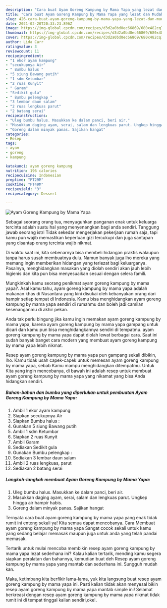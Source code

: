 ```yaml
---
description: "Cara buat Ayam Goreng Kampung by Mama Yapa yang lezat dan Mudah Dibuat"
title: "Cara buat Ayam Goreng Kampung by Mama Yapa yang lezat dan Mudah Dibuat"
slug: 426-cara-buat-ayam-goreng-kampung-by-mama-yapa-yang-lezat-dan-mudah-dibuat
date: 2021-02-20T20:33:23.896Z
image: https://img-global.cpcdn.com/recipes/d3d2a0bd0ec66869/680x482cq70/ayam-goreng-kampung-by-mama-yapa-foto-resep-utama.jpg
thumbnail: https://img-global.cpcdn.com/recipes/d3d2a0bd0ec66869/680x482cq70/ayam-goreng-kampung-by-mama-yapa-foto-resep-utama.jpg
cover: https://img-global.cpcdn.com/recipes/d3d2a0bd0ec66869/680x482cq70/ayam-goreng-kampung-by-mama-yapa-foto-resep-utama.jpg
author: Lida Carr
ratingvalue: 3
reviewcount: 11
recipeingredient:
- "1 ekor ayam kampung"
- "secukupnya Air"
- " Bumbu halus "
- "5 siung Bawang putih"
- "1 sdm Ketumbar"
- "2 ruas Kunyit"
- " Garam"
- "Sedikit gula"
- " Bumbu pelengkap "
- "3 lembar daun salam"
- "2 ruas lengkuas parut"
- "2 batang serai"
recipeinstructions:
- "Uleg bumbu halus. Masukkan ke dalam panci, beri air."
- "Masukkan daging ayam, serai, salam dan lengkuas parut. Ungkep hingga air hampir habis."
- "Goreng dalam minyak panas. Sajikan hangat"
categories:
- Resep
tags:
- ayam
- goreng
- kampung

katakunci: ayam goreng kampung 
nutrition: 196 calories
recipecuisine: Indonesian
preptime: "PT29M"
cooktime: "PT49M"
recipeyield: "3"
recipecategory: Dessert

---
```



![Ayam Goreng Kampung by Mama Yapa](https://img-global.cpcdn.com/recipes/d3d2a0bd0ec66869/680x482cq70/ayam-goreng-kampung-by-mama-yapa-foto-resep-utama.jpg)

Sebagai seorang orang tua, menyuguhkan panganan enak untuk keluarga tercinta adalah suatu hal yang menyenangkan bagi anda sendiri. Tanggung jawab seorang istri Tidak sekedar mengerjakan pekerjaan rumah saja, tapi kamu pun wajib memastikan keperluan gizi tercukupi dan juga santapan yang disantap orang tercinta wajib nikmat.

Di waktu  saat ini, kita sebenarnya bisa membeli hidangan praktis walaupun tanpa harus susah membuatnya dulu. Namun banyak juga lho mereka yang memang ingin memberikan hidangan yang terlezat bagi keluarganya. Pasalnya, menghidangkan masakan yang diolah sendiri akan jauh lebih higienis dan kita pun bisa menyesuaikan sesuai dengan selera famili. 



Mungkinkah kamu seorang penikmat ayam goreng kampung by mama yapa?. Asal kamu tahu, ayam goreng kampung by mama yapa adalah makanan khas di Nusantara yang kini disukai oleh kebanyakan orang dari hampir setiap tempat di Indonesia. Kamu bisa menghidangkan ayam goreng kampung by mama yapa sendiri di rumahmu dan boleh jadi camilan kesenanganmu di akhir pekan.

Anda tak perlu bingung jika kamu ingin memakan ayam goreng kampung by mama yapa, karena ayam goreng kampung by mama yapa gampang untuk dicari dan kamu pun bisa menghidangkannya sendiri di tempatmu. ayam goreng kampung by mama yapa dapat diolah lewat berbagai cara. Saat ini sudah banyak banget cara modern yang membuat ayam goreng kampung by mama yapa lebih nikmat.

Resep ayam goreng kampung by mama yapa pun gampang sekali dibikin, lho. Kamu tidak usah capek-capek untuk memesan ayam goreng kampung by mama yapa, sebab Kamu mampu menghidangkan ditempatmu. Untuk Kita yang ingin mencobanya, di bawah ini adalah resep untuk membuat ayam goreng kampung by mama yapa yang nikamat yang bisa Anda hidangkan sendiri.

<!--inarticleads1-->

##### Bahan-bahan dan bumbu yang diperlukan untuk pembuatan Ayam Goreng Kampung by Mama Yapa:

1. Ambil 1 ekor ayam kampung
1. Siapkan secukupnya Air
1. Siapkan  Bumbu halus :
1. Gunakan 5 siung Bawang putih
1. Ambil 1 sdm Ketumbar
1. Siapkan 2 ruas Kunyit
1. Ambil  Garam
1. Sediakan Sedikit gula
1. Gunakan  Bumbu pelengkap :
1. Sediakan 3 lembar daun salam
1. Ambil 2 ruas lengkuas, parut
1. Sediakan 2 batang serai




<!--inarticleads2-->

##### Langkah-langkah membuat Ayam Goreng Kampung by Mama Yapa:

1. Uleg bumbu halus. Masukkan ke dalam panci, beri air.
1. Masukkan daging ayam, serai, salam dan lengkuas parut. Ungkep hingga air hampir habis.
1. Goreng dalam minyak panas. Sajikan hangat




Ternyata cara buat ayam goreng kampung by mama yapa yang enak tidak rumit ini enteng sekali ya! Kita semua dapat mencobanya. Cara Membuat ayam goreng kampung by mama yapa Sangat cocok sekali untuk kamu yang sedang belajar memasak maupun juga untuk anda yang telah pandai memasak.

Tertarik untuk mulai mencoba membikin resep ayam goreng kampung by mama yapa lezat sederhana ini? Kalau kalian tertarik, mending kamu segera siapkan peralatan dan bahannya, kemudian buat deh Resep ayam goreng kampung by mama yapa yang mantab dan sederhana ini. Sungguh mudah kan. 

Maka, ketimbang kita berfikir lama-lama, yuk kita langsung buat resep ayam goreng kampung by mama yapa ini. Pasti kalian tiidak akan menyesal bikin resep ayam goreng kampung by mama yapa mantab simple ini! Selamat berkreasi dengan resep ayam goreng kampung by mama yapa nikmat tidak rumit ini di tempat tinggal kalian sendiri,oke!.

